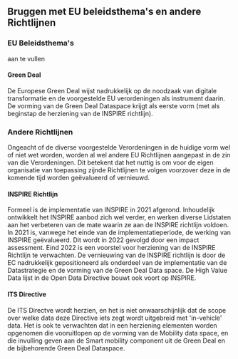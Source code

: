 ## Bruggen met EU beleidsthema's en andere Richtlijnen

### EU Beleidsthema's

aan te vullen

#### Green Deal
De Europese Green Deal wijst nadrukkelijk op de noodzaak van digitale transformatie en de voorgestelde EU verordeningen als instrument daarin. De vorming van de Green Deal Dataspace krijgt als eerste vorm (met als beginstap de herziening van de INSPIRE richtlijn).

### Andere Richtlijnen

Ongeacht of de diverse voorgestelde Verordeningen in de huidige vorm wel of niet wet worden, worden al wel andere EU Richtlijnen aangepast in de zin van die Verordeningen. Dit betekent dat het nuttig is om voor de eigen organisatie van toepassing zijnde Richtlijnen te volgen voorzover deze in de komende tijd worden geëvalueerd of vernieuwd.

#### INSPIRE Richtlijn
Formeel is de implementatie van INSPIRE in 2021 afgerond. Inhoudelijk ontwikkelt het INSPIRE aanbod zich wel verder, en werken diverse Lidstaten aan het verbeteren van de mate waarin ze aan de INSPIRE richtlijn voldoen. In 2021 is, vanwege het einde van de implementatieperiode, de werking van INSPIRE geëvalueerd. Dit wordt in 2022 gevolgd door een impact assessment. Eind 2022 is een voorstel voor herziening van de INSPIRE Richtlijn te verwachten. De vernieuwing van de INSPIRE richtlijn is door de EC nadrukkelijk gepositioneerd als onderdeel van de implementatie van de Datastrategie en de vorming van de Green Deal Data space. De High Value Data lijst in de Open Data Directive bouwt ook voort op INSPIRE.


#### ITS Directive
De ITS Directve wordt herzien, en het is niet onwaarschijnlijk dat de scope over welke data deze Directive iets zegt wordt uitgebreid met 'in-vehicle' data. Het is ook te verwachten dat in een herziening elementen worden opgenomen die vooruitlopen op de vorming van de Mobility data space, en die invulling geven aan de Smart mobility component uit de Green Deal en de bijbehorende Green Deal Dataspace.
